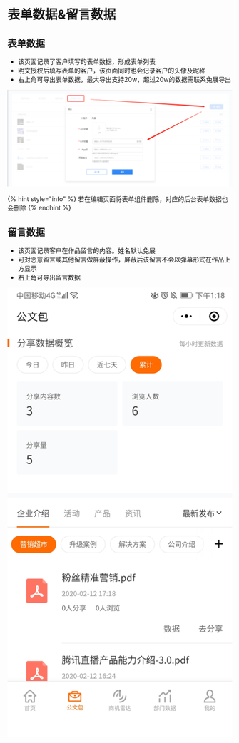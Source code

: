 # 表单数据&留言数据

## 表单数据

* 该页面记录了客户填写的表单数据，形成表单列表
* 明文授权后填写表单的客户，该页面同时也会记录客户的头像及昵称
* 右上角可导出表单数据，最大导出支持20w，超过20w的数据需联系兔展导出

![](../../.gitbook/assets/image%20%2868%29.png)

{% hint style="info" %}
若在编辑页面将表单组件删除，对应的后台表单数据也会删除
{% endhint %}

## 留言数据

* 该页面记录客户在作品留言的内容。姓名默认兔展
* 可对恶意留言或其他留言做屏蔽操作，屏蔽后该留言不会以弹幕形式在作品上方显示
* 右上角可导出留言数据

![](../../.gitbook/assets/image%20%28255%29.png)



